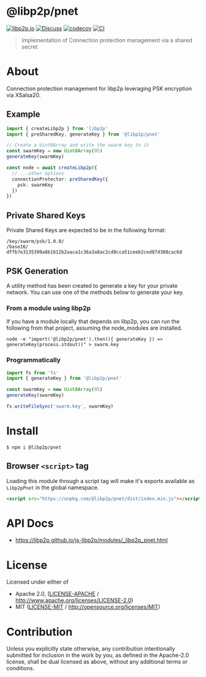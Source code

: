 # @libp2p/pnet

[![libp2p.io](https://img.shields.io/badge/project-libp2p-yellow.svg?style=flat-square)](http://libp2p.io/)
[![Discuss](https://img.shields.io/discourse/https/discuss.libp2p.io/posts.svg?style=flat-square)](https://discuss.libp2p.io)
[![codecov](https://img.shields.io/codecov/c/github/libp2p/js-libp2p.svg?style=flat-square)](https://codecov.io/gh/libp2p/js-libp2p)
[![CI](https://img.shields.io/github/actions/workflow/status/libp2p/js-libp2p/main.yml?branch=main\&style=flat-square)](https://github.com/libp2p/js-libp2p/actions/workflows/main.yml?query=branch%3Amain)

> Implementation of Connection protection management via a shared secret

# About

<!--

!IMPORTANT!

Everything in this README between "# About" and "# Install" is automatically
generated and will be overwritten the next time the doc generator is run.

To make changes to this section, please update the @packageDocumentation section
of src/index.js or src/index.ts

To experiment with formatting, please run "npm run docs" from the root of this
repo and examine the changes made.

-->

Connection protection management for libp2p leveraging PSK encryption via XSalsa20.

## Example

```typescript
import { createLibp2p } from 'libp2p'
import { preSharedKey, generateKey } from '@libp2p/pnet'

// Create a Uint8Array and write the swarm key to it
const swarmKey = new Uint8Array(95)
generateKey(swarmKey)

const node = await createLibp2p({
  // ...other options
  connectionProtector: preSharedKey({
    psk: swarmKey
  })
})
```

## Private Shared Keys

Private Shared Keys are expected to be in the following format:

```
/key/swarm/psk/1.0.0/
/base16/
dffb7e3135399a8b1612b2aaca1c36a3a8ac2cd0cca51ceeb2ced87d308cac6d
```

## PSK Generation

A utility method has been created to generate a key for your private network. You can use one of the methods below to generate your key.

### From a module using libp2p

If you have a module locally that depends on libp2p, you can run the following from that project, assuming the node\_modules are installed.

```console
node -e "import('@libp2p/pnet').then(({ generateKey }) => generateKey(process.stdout))" > swarm.key
```

### Programmatically

```js
import fs from 'fs'
import { generateKey } from '@libp2p/pnet'

const swarmKey = new Uint8Array(95)
generateKey(swarmKey)

fs.writeFileSync('swarm.key', swarmKey)
```

# Install

```console
$ npm i @libp2p/pnet
```

## Browser `<script>` tag

Loading this module through a script tag will make it's exports available as `Libp2pPnet` in the global namespace.

```html
<script src="https://unpkg.com/@libp2p/pnet/dist/index.min.js"></script>
```

# API Docs

- <https://libp2p.github.io/js-libp2p/modules/_libp2p_pnet.html>

# License

Licensed under either of

- Apache 2.0, ([LICENSE-APACHE](LICENSE-APACHE) / <http://www.apache.org/licenses/LICENSE-2.0>)
- MIT ([LICENSE-MIT](LICENSE-MIT) / <http://opensource.org/licenses/MIT>)

# Contribution

Unless you explicitly state otherwise, any contribution intentionally submitted for inclusion in the work by you, as defined in the Apache-2.0 license, shall be dual licensed as above, without any additional terms or conditions.
